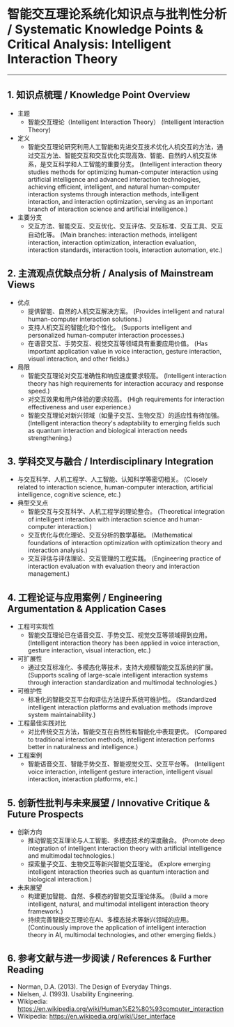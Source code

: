 # 智能交互理论系统化知识点与批判性分析 / Systematic Knowledge Points & Critical Analysis: Intelligent Interaction Theory

---

## 1. 知识点梳理 / Knowledge Point Overview

- 主题
  - 智能交互理论（Intelligent Interaction Theory）
      (Intelligent Interaction Theory)
- 定义
  - 智能交互理论研究利用人工智能和先进交互技术优化人机交互的方法，通过交互方法、智能交互和交互优化实现高效、智能、自然的人机交互体系，是交互科学和人工智能的重要分支。
      (Intelligent interaction theory studies methods for optimizing human-computer interaction using artificial intelligence and advanced interaction technologies, achieving efficient, intelligent, and natural human-computer interaction systems through interaction methods, intelligent interaction, and interaction optimization, serving as an important branch of interaction science and artificial intelligence.)
- 主要分支
  - 交互方法、智能交互、交互优化、交互评估、交互标准、交互工具、交互自动化等。
      (Main branches: interaction methods, intelligent interaction, interaction optimization, interaction evaluation, interaction standards, interaction tools, interaction automation, etc.)

## 2. 主流观点优缺点分析 / Analysis of Mainstream Views

- 优点
  - 提供智能、自然的人机交互解决方案。
      (Provides intelligent and natural human-computer interaction solutions.)
  - 支持人机交互的智能化和个性化。
      (Supports intelligent and personalized human-computer interaction processes.)
  - 在语音交互、手势交互、视觉交互等领域具有重要应用价值。
      (Has important application value in voice interaction, gesture interaction, visual interaction, and other fields.)
- 局限
  - 智能交互理论对交互准确性和响应速度要求较高。
      (Intelligent interaction theory has high requirements for interaction accuracy and response speed.)
  - 对交互效果和用户体验的要求较高。
      (High requirements for interaction effectiveness and user experience.)
  - 智能交互理论对新兴领域（如量子交互、生物交互）的适应性有待加强。
      (Intelligent interaction theory's adaptability to emerging fields such as quantum interaction and biological interaction needs strengthening.)

## 3. 学科交叉与融合 / Interdisciplinary Integration

- 与交互科学、人机工程学、人工智能、认知科学等密切相关。
  (Closely related to interaction science, human-computer interaction, artificial intelligence, cognitive science, etc.)
- 典型交叉点
  - 智能交互与交互科学、人机工程学的理论整合。
      (Theoretical integration of intelligent interaction with interaction science and human-computer interaction.)
  - 交互优化与优化理论、交互分析的数学基础。
      (Mathematical foundations of interaction optimization with optimization theory and interaction analysis.)
  - 交互评估与评估理论、交互管理的工程实践。
      (Engineering practice of interaction evaluation with evaluation theory and interaction management.)

## 4. 工程论证与应用案例 / Engineering Argumentation & Application Cases

- 工程可实现性
  - 智能交互理论已在语音交互、手势交互、视觉交互等领域得到应用。
      (Intelligent interaction theory has been applied in voice interaction, gesture interaction, visual interaction, etc.)
- 可扩展性
  - 通过交互标准化、多模态化等技术，支持大规模智能交互系统的扩展。
      (Supports scaling of large-scale intelligent interaction systems through interaction standardization and multimodal technologies.)
- 可维护性
  - 标准化的智能交互平台和评估方法提升系统可维护性。
      (Standardized intelligent interaction platforms and evaluation methods improve system maintainability.)
- 工程最佳实践对比
  - 对比传统交互方法，智能交互在自然性和智能化中表现更优。
      (Compared to traditional interaction methods, intelligent interaction performs better in naturalness and intelligence.)
- 工程案例
  - 智能语音交互、智能手势交互、智能视觉交互、交互平台等。
      (Intelligent voice interaction, intelligent gesture interaction, intelligent visual interaction, interaction platforms, etc.)

## 5. 创新性批判与未来展望 / Innovative Critique & Future Prospects

- 创新方向
  - 推动智能交互理论与人工智能、多模态技术的深度融合。
      (Promote deep integration of intelligent interaction theory with artificial intelligence and multimodal technologies.)
  - 探索量子交互、生物交互等新兴智能交互理论。
      (Explore emerging intelligent interaction theories such as quantum interaction and biological interaction.)
- 未来展望
  - 构建更加智能、自然、多模态的智能交互理论体系。
      (Build a more intelligent, natural, and multimodal intelligent interaction theory framework.)
  - 持续完善智能交互理论在AI、多模态技术等新兴领域的应用。
      (Continuously improve the application of intelligent interaction theory in AI, multimodal technologies, and other emerging fields.)

## 6. 参考文献与进一步阅读 / References & Further Reading

- Norman, D.A. (2013). The Design of Everyday Things.
- Nielsen, J. (1993). Usability Engineering.
- Wikipedia: <https://en.wikipedia.org/wiki/Human%E2%80%93computer_interaction>
- Wikipedia: <https://en.wikipedia.org/wiki/User_interface>
